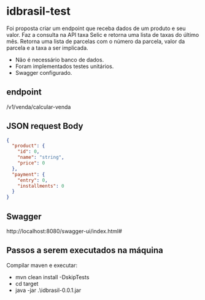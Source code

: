 # idbrasil-test

Foi proposta criar um endpoint que receba dados de um produto e seu valor.
Faz a consulta na API taxa Selic e retorna uma lista de taxas do último mês.
Retorna uma lista de parcelas com o número da parcela, valor da parcela e a taxa a ser implicada.

* Não é necessário banco de dados.
* Foram implementados testes unitários.
* Swagger configurado.

## endpoint
/v1/venda/calcular-venda

## JSON request Body
```json
{
  "product": {
    "id": 0,
    "name": "string",
    "price": 0
  },
  "payment": {
    "entry": 0,
    "installments": 0
  }
}
```
## Swagger
http://localhost:8080/swagger-ui/index.html#


## Passos a serem executados na máquina 

Compilar maven e executar:
 - mvn clean install -DskipTests
 - cd target
 - java -jar .\idbrasil-0.0.1.jar
 


